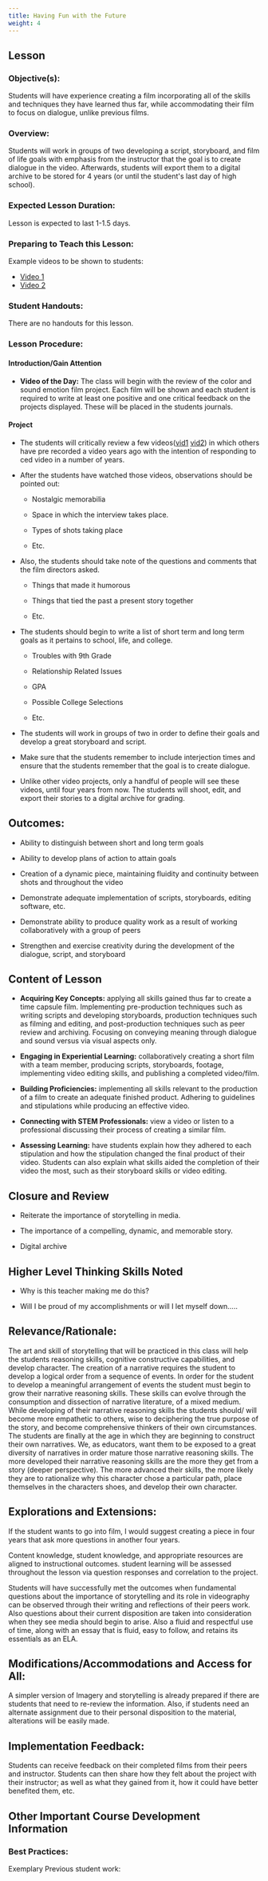 ```yaml
---
title: Having Fun with the Future
weight: 4
---
```


## Lesson

### Objective(s):

Students will have experience creating a film incorporating all of the skills and techniques they have learned thus far, while accommodating their film to focus on dialogue, unlike previous films. 

### Overview:
Students will work in groups of two developing a script, storyboard, and film of life goals with emphasis from the instructor that the goal is to create dialogue in the video. Afterwards, students will export them to a digital archive to be stored for 4 years (or until the student's last day of high school). 

### Expected Lesson Duration:
Lesson is expected to last 1-1.5 days.

### Preparing to Teach this Lesson:
Example videos to be shown to students:
- [Video 1](https://www.youtube.com/watch?v=XFGAQrEUaeU)
- [Video 2](https://www.youtube.com/watch?v=saCt9SiyZnA)

### Student Handouts:
There are no handouts for this lesson.

### Lesson Procedure:

#### Introduction/Gain Attention
-  **Video of the Day:** The class will begin with the review of the color and sound emotion film project. Each film will be shown and each student is required to write at least one positive and one critical feedback on the projects displayed. These will be placed in the students journals.

#### Project

-   The students will critically review a few videos([vid1](https://www.youtube.com/watch?v=XFGAQrEUaeU)  [vid2](https://www.youtube.com/watch?v=saCt9SiyZnA)) in which others have pre recorded a video years ago with the intention of responding to ced video in a number of years.
    
-   After the students have watched those videos, observations should be pointed out:
    
	-   Nostalgic memorabilia
    
	-   Space in which the interview takes place.
    
	-   Types of shots taking place
    
	-   Etc.
    

-   Also, the students should take note of the questions and comments that the film directors asked.
    

	-   Things that made it humorous
    
	-   Things that tied the past a present story together
    
	-   Etc.
    

-   The students should begin to write a list of short term and long term goals as it pertains to school, life, and college.
    
	-   Troubles with 9th Grade
    
	-   Relationship Related Issues
    
	-   GPA
    
	-   Possible College Selections
    
	-   Etc.
    

-   The students will work in groups of two in order to define their goals and develop a great storyboard and script.
    

-   Make sure that the students remember to include interjection times and ensure that the students remember that the goal is to create dialogue.
    

-   Unlike other video projects, only a handful of people will see these videos, until four years from now. The students will shoot, edit, and export their stories to a digital archive for grading.

## Outcomes:
    
-   Ability to distinguish between short and long term goals
    
-   Ability to develop plans of action to attain goals
    
-   Creation of a dynamic piece, maintaining fluidity and continuity between shots and throughout the video
    
-   Demonstrate adequate implementation of scripts, storyboards, editing software, etc.
    
-   Demonstrate ability to produce quality work as a result of working collaboratively with a group of peers
    
-   Strengthen and exercise creativity during the development of the dialogue, script, and storyboard

##   Content of Lesson

- **Acquiring Key Concepts:** applying all skills gained thus far to create a time capsule film. Implementing pre-production techniques such as writing scripts and developing storyboards, production techniques such as filming and editing, and post-production techniques such as peer review and archiving. Focusing on conveying meaning through dialogue and sound versus via visual aspects only. 


- **Engaging in Experiential Learning:** collaboratively creating a short film with a team member, producing scripts, storyboards, footage, implementing video editing skills, and publishing a completed video/film.

- **Building Proficiencies:** implementing all skills relevant to the production of a film to create an adequate finished product. Adhering to guidelines and stipulations while producing an effective video.


- **Connecting with STEM Professionals:** view a video or listen to a professional discussing their process of creating a similar film.

- **Assessing Learning:** have students explain how they adhered to each stipulation and how the stipulation changed the final product of their video. Students can also explain what skills aided the completion of their video the most, such as their storyboard skills or video editing.

## Closure and Review
    

-   Reiterate the importance of storytelling in media.
    
-   The importance of a compelling, dynamic, and memorable story.
    
-   Digital archive
    

##  Higher Level Thinking Skills Noted
    

-   Why is this teacher making me do this?
    
-   Will I be proud of my accomplishments or will I let myself down…..
    

## Relevance/Rationale:

The art and skill of storytelling that will be practiced in this class will help the students reasoning skills, cognitive constructive capabilities, and develop character. The creation of a narrative requires the student to develop a logical order from a sequence of events. In order for the student to develop a meaningful arrangement of events the student must begin to grow their narrative reasoning skills. These skills can evolve through the consumption and dissection of narrative literature, of a mixed medium. While developing of their narrative reasoning skills the students should/ will become more empathetic to others, wise to deciphering the true purpose of the story, and become comprehensive thinkers of their own circumstances. The students are finally at the age in which they are beginning to construct their own narratives. We, as educators, want them to be exposed to a great diversity of narratives in order mature those narrative reasoning skills. The more developed their narrative reasoning skills are the more they get from a story (deeper perspective). The more advanced their skills, the more likely they are to rationalize why this character chose a particular path, place themselves in the characters shoes, and develop their own character.

  

## Explorations and Extensions:

If the student wants to go into film, I would suggest creating a piece in four years that ask more questions in another four years.

  

Content knowledge, student knowledge, and appropriate resources are aligned to instructional outcomes. student learning will be assessed throughout the lesson via question responses and correlation to the project.

Students will have successfully met the outcomes when fundamental questions about the importance of storytelling and its role in videography can be observed through their writing and reflections of their peers work. Also questions about their current disposition are taken into consideration when they see media should begin to arise. Also a fluid and respectful use of time, along with an essay that is fluid, easy to follow, and retains its essentials as an ELA.

  

## Modifications/Accommodations and Access for All:

A simpler version of Imagery and storytelling is already prepared if there are students that need to re-review the information. Also, if students need an alternate assignment due to their personal disposition to the material, alterations will be easily made.




## Implementation Feedback: 
Students can receive feedback on their completed films from their peers and instructor. Students can then share how they felt about the project with their instructor; as well as what they gained from it, how it could have better benefited them, etc.



## Other Important Course Development Information
### Best Practices:
Exemplary Previous student work: 
